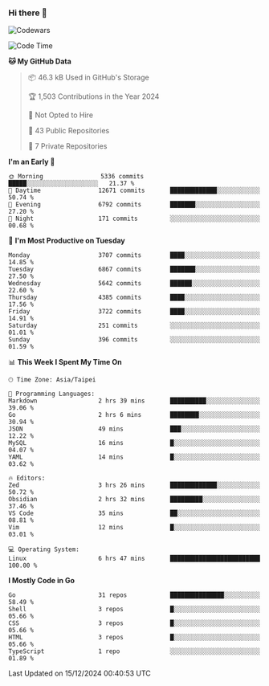 ### Hi there 👋

![Codewars](https://www.codewars.com/users/omegaatt36/badges/small)

<!--START_SECTION:waka-->
![Code Time](http://img.shields.io/badge/Code%20Time-2%2C935%20hrs%2045%20mins-blue)

**🐱 My GitHub Data** 

> 📦 46.3 kB Used in GitHub's Storage 
 > 
> 🏆 1,503 Contributions in the Year 2024
 > 
> 🚫 Not Opted to Hire
 > 
> 📜 43 Public Repositories 
 > 
> 🔑 7 Private Repositories 
 > 
**I'm an Early 🐤** 

```text
🌞 Morning                5336 commits        █████░░░░░░░░░░░░░░░░░░░░   21.37 % 
🌆 Daytime                12671 commits       █████████████░░░░░░░░░░░░   50.74 % 
🌃 Evening                6792 commits        ███████░░░░░░░░░░░░░░░░░░   27.20 % 
🌙 Night                  171 commits         ░░░░░░░░░░░░░░░░░░░░░░░░░   00.68 % 
```
📅 **I'm Most Productive on Tuesday** 

```text
Monday                   3707 commits        ████░░░░░░░░░░░░░░░░░░░░░   14.85 % 
Tuesday                  6867 commits        ███████░░░░░░░░░░░░░░░░░░   27.50 % 
Wednesday                5642 commits        ██████░░░░░░░░░░░░░░░░░░░   22.60 % 
Thursday                 4385 commits        ████░░░░░░░░░░░░░░░░░░░░░   17.56 % 
Friday                   3722 commits        ████░░░░░░░░░░░░░░░░░░░░░   14.91 % 
Saturday                 251 commits         ░░░░░░░░░░░░░░░░░░░░░░░░░   01.01 % 
Sunday                   396 commits         ░░░░░░░░░░░░░░░░░░░░░░░░░   01.59 % 
```


📊 **This Week I Spent My Time On** 

```text
🕑︎ Time Zone: Asia/Taipei

💬 Programming Languages: 
Markdown                 2 hrs 39 mins       ██████████░░░░░░░░░░░░░░░   39.06 % 
Go                       2 hrs 6 mins        ████████░░░░░░░░░░░░░░░░░   30.94 % 
JSON                     49 mins             ███░░░░░░░░░░░░░░░░░░░░░░   12.22 % 
MySQL                    16 mins             █░░░░░░░░░░░░░░░░░░░░░░░░   04.07 % 
YAML                     14 mins             █░░░░░░░░░░░░░░░░░░░░░░░░   03.62 % 

🔥 Editors: 
Zed                      3 hrs 26 mins       █████████████░░░░░░░░░░░░   50.72 % 
Obsidian                 2 hrs 32 mins       █████████░░░░░░░░░░░░░░░░   37.46 % 
VS Code                  35 mins             ██░░░░░░░░░░░░░░░░░░░░░░░   08.81 % 
Vim                      12 mins             █░░░░░░░░░░░░░░░░░░░░░░░░   03.01 % 

💻 Operating System: 
Linux                    6 hrs 47 mins       █████████████████████████   100.00 % 
```

**I Mostly Code in Go** 

```text
Go                       31 repos            ███████████████░░░░░░░░░░   58.49 % 
Shell                    3 repos             █░░░░░░░░░░░░░░░░░░░░░░░░   05.66 % 
CSS                      3 repos             █░░░░░░░░░░░░░░░░░░░░░░░░   05.66 % 
HTML                     3 repos             █░░░░░░░░░░░░░░░░░░░░░░░░   05.66 % 
TypeScript               1 repo              ░░░░░░░░░░░░░░░░░░░░░░░░░   01.89 % 
```




 Last Updated on 15/12/2024 00:40:53 UTC
<!--END_SECTION:waka-->

<!--
**omegaatt36/omegaatt36** is a ✨ _special_ ✨ repository because its `README.md` (this file) appears on your GitHub profile.

Here are some ideas to get you started:

- 🔭 I’m currently working on ...
- 🌱 I’m currently learning ...
- 👯 I’m looking to collaborate on ...
- 🤔 I’m looking for help with ...
- 💬 Ask me about ...
- 📫 How to reach me: ...
- 😄 Pronouns: ...
- ⚡ Fun fact: ...
-->
